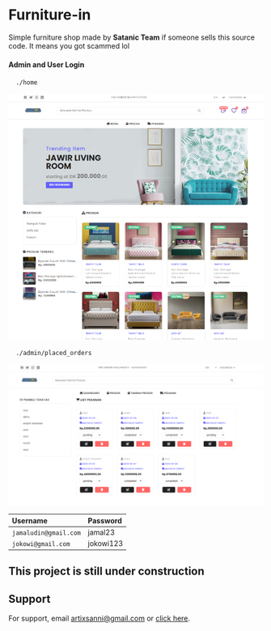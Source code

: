 
# Furniture-in

Simple furniture shop made by **Satanic Team**
if someone sells this source code. It means you got scammed lol

#### Admin and User Login


```txt
  ./home
```
![home](https://raw.githubusercontent.com/xXehub/furniture-in/main/ui_screenshot/home_page.png)

```txt
  ./admin/placed_orders
```

![home](https://raw.githubusercontent.com/xXehub/furniture-in/main/ui_screenshot/admin_orderlist.png)


| Username | Password                |
| :-------- | :------------------------- |
| `jamaludin@gmail.com` | jamal23 |
| `jokowi@gmail.com`      |jokowi123 |


## This project is still under construction



## Support

For support, email artixsanni@gmail.com or [click here]( https://discord.gg/Hyn9pqkBAf ).

